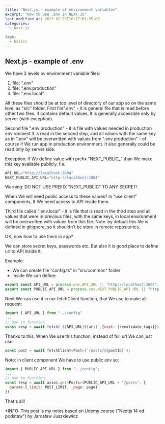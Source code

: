 ```yaml
---
title: "Next.js - example of environment variables"
excerpt: "How to use .env in NEXT.JS"
last_modified_at: 2023-02-23T10:27:01-05:00
categories:
  - Next.js

tags: 
  - basics
---
```


<!-- short introduction -->
## Next.js - example of .env

We have 3 levels ov environment variable files:

1. file: ".env"
2. file: ".env.production"
3. file: ".env.local"

All these files should be at top level of directory of our app so on the same level as "src" folder.
First file".env" - it is general file that is read before other two files. It contains default values. It is generally accessible only by server (with exception).

Second file ".env.production" - it is file with values needed in production environment.It is read in the second step, and all values with the same key as in ".env" will be overwritten with values from ".env.production" - of course if We run app in production environment. It also generally could be read only by server side.

Exception: If We define value with prefix "NEXT_PUBLIC_" than We make this key available publicly. f.e.

```js
API_URL="http://localhost:3004"
NEXT_PUBLIC_API_URL="http://localhost:3004"
```
Warning:
DO NOT USE PREFIX "NEXT_PUBLIC" TO ANY SECRET!


When We will need public access to these values? In "use client" components, If We need access to API inside them.

Third file called ".env.local" - it is file that is read in the third step and all values that were in previous files, with the same keys, in local environment will be overwritten with values from this file.
Note: by default this file is defined in gitignore, so it shouldn't be store in remote repositories.

OK, now how to use them in app?

We can store secret keys, passwords etc. But also it is good place to define url to API inside it.

Example:
- We can create file "config.ts" in "src/common" folder
- Inside We can define:
```js
export const API_URL = process.env.API_URL || "http://localhost:3004";
export const PUBLIC_API_URL = process.env.NEXT_PUBLIC_API_URL || "http://localhost:3004";
```
Next We can use it in our fetchClient function, that We use to make all request:

```js
import { API_URL } from "../config"
...
// use in function
const resp = await fetch(`${API_URL}${url}`,{next: {revalidate,tags}});
```

Thanks to this, When We use this function, instead of full url We can just use:

```js
const post = await fetchClient<Post>(`/posts/${postId}`);
```

Note: in client component We have to use public env so:

```js
import { PUBLIC_API_URL } from "../config";
...
// use in function
const resp = await axios.get<Posts>(PUBLIC_API_URL + "/posts", {
  params:{_limit: POST_LIMIT, _page: page}
})
```

That's all!

*INFO: This post is my notes based on Udemy course ("Nextjs 14 od podstaw") by Jarosław Juszkiewicz
